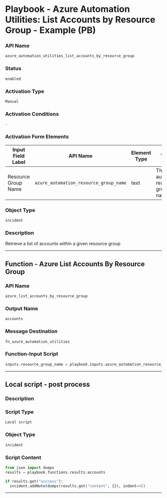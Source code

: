 <!--
    DO NOT MANUALLY EDIT THIS FILE
    THIS FILE IS AUTOMATICALLY GENERATED WITH resilient-sdk codegen
    Generated with resilient-sdk v50.0.151
-->

# Playbook - Azure Automation Utilities: List Accounts by Resource Group - Example (PB)

### API Name
`azure_automation_utilities_list_accounts_by_resource_group`

### Status
`enabled`

### Activation Type
`Manual`

### Activation Conditions
`-`

### Activation Form Elements
| Input Field Label | API Name | Element Type | Tooltip | Requirement |
| ----------------- | -------- | ------------ | ------- | ----------- |
| Resource Group Name | `azure_automation_resource_group_name` | text | The Azure automation resource group name | Always |

### Object Type
`incident`

### Description
Retrieve a list of accounts within a given resource group


---
## Function - Azure List Accounts By Resource Group

### API Name
`azure_list_accounts_by_resource_group`

### Output Name
`accounts`

### Message Destination
`fn_azure_automation_utilities`

### Function-Input Script
```python
inputs.resource_group_name = playbook.inputs.azure_automation_resource_group_name
```

---

## Local script - post process

### Description


### Script Type
`Local script`

### Object Type
`incident`

### Script Content
```python
from json import dumps
results = playbook.functions.results.accounts

if results.get("success"):
  incident.addNote(dumps(results.get("content", {}), indent=4))
```

---

